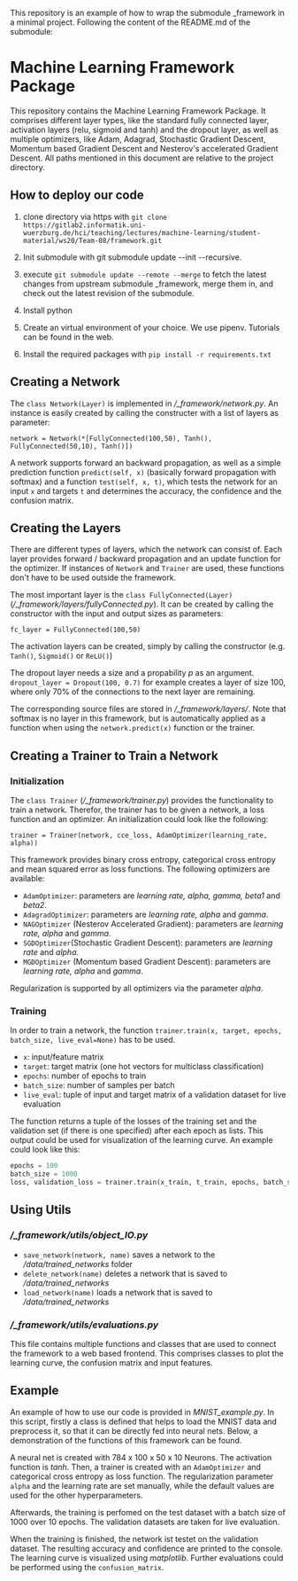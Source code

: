 This repository is an example of how to wrap the submodule _framework in a minimal project. Following the content of the README.md of the submodule:

# Machine Learning Framework Package

This repository contains the Machine Learning Framework Package. It comprises different layer types, like the standard fully connected layer, activation layers (relu, sigmoid and tanh) and the dropout layer, as well as multiple optimizers, like Adam, Adagrad, Stochastic Gradient Descent, Momentum based Gradient Descent and Nesterov's accelerated Gradient Descent. All paths mentioned in this document are relative to the project directory.

## How to deploy our code
1. clone directory via https with
`git clone https://gitlab2.informatik.uni-wuerzburg.de/hci/teaching/lectures/machine-learning/student-material/ws20/Team-08/framework.git` 

2. Init submodule with git submodule update --init --recursive.


3. execute `git submodule update --remote --merge` to fetch the latest changes from upstream submodule _framework, merge them in, and check out the latest revision of the submodule.

4. Install python

5. Create an virtual environment of your choice. We use pipenv. Tutorials can be found in the web.

6. Install the required packages with `pip install -r requirements.txt`

## Creating a Network

The  `class Network(Layer)` is implemented in */_framework/network.py*. An instance is easily created by calling the constructer with a list of layers as parameter:

`network = Network(*[FullyConnected(100,50), Tanh(), FullyConnected(50,10), Tanh()])`

A network supports forward an backward propagation, as well as a simple prediction function `predict(self, x)` (basically forward propagation with softmax) and a function `test(self, x, t)`, which tests the network for an input `x` and targets `t` and determines the accuracy, the confidence and the confusion matrix.

## Creating the Layers

There are different types of layers, which the network can consist of. Each layer provides forward / backward propagation and an update function for the optimizer. If instances of `Network` and `Trainer` are used, these functions don't have to be used outside the framework.

The most important layer is the `class FullyConnected(Layer)` (*/_framework/layers/fullyConnected.py*). It can be created by calling the constructor with the input and output sizes as parameters:

`fc_layer = FullyConnected(100,50)`

The activation layers can be created, simply by calling the constructor (e.g. `Tanh()`, `Sigmoid()` or `ReLU()`)

The dropout layer needs a size and a propability *p* as an argument. `dropout_layer = Dropout(100, 0.7)` for example creates a layer of size 100, where only 70% of the connections to the next layer are remaining.

The corresponding source files are stored in */_framework/layers/*. Note that softmax is no layer in this framework, but is automatically applied as a function when using the `network.predict(x)` function or the trainer.

## Creating a Trainer to Train a Network

### Initialization

The `class Trainer` (*/_framework/trainer.py*) provides the functionality to train a network. Therefor, the trainer has to be given a network, a loss function and an optimizer. An initialization could look like the following:

`trainer = Trainer(network, cce_loss, AdamOptimizer(learning_rate, alpha))`

This framework provides binary cross entropy, categorical cross entropy and mean squared error as loss functions.
The following optimizers are available:
* `AdamOptimizer`: parameters are *learning rate, alpha, gamma, beta1* and *beta2*.
* `AdagradOptimizer`: parameters are *learning rate, alpha* and *gamma*.
* `NAGOptimizer` (Nesterov Accelerated Gradient): parameters are *learning rate, alpha* and *gamma*.
* `SGDOptimizer`(Stochastic Gradient Descent): parameters are *learning rate* and *alpha*.
* `MGDOptimizer` (Momentum based Gradient Descent): parameters are *learning rate, alpha* and *gamma*.

Regularization is supported by all optimizers via the parameter *alpha*.

### Training

In order to train a network, the function `trainer.train(x, target, epochs, batch_size, live_eval=None)` has to be used. 
* `x`: input/feature matrix
* `target`: target matrix (one hot vectors for multiclass classification)
* `epochs`: number of epochs to train
* `batch_size`: number of samples per batch
* `live_eval`: tuple of input and target matrix of a validation dataset for live evaluation

The function returns a tuple of the losses of the training set and the validation set (if there is one specified) after each epoch as lists. This output could be used for visualization of the learning curve.
An example could look like this:
```python
epochs = 100
batch_size = 1000
loss, validation_loss = trainer.train(x_train, t_train, epochs, batch_size, live_eval=(x_test, t_test))
```

## Using Utils

### */_framework/utils/object_IO.py*
* `save_network(network, name)` saves a network to the */data/trained_networks* folder
* `delete_network(name)` deletes a network that is saved to */data/trained_networks*
* `load_network(name)` loads a network that is saved to */data/trained_networks*

### */_framework/utils/evaluations.py*
This file contains multiple functions and classes that are used to connect the framework to a web based frontend. This comprises classes to plot the learning curve, the confusion matrix and input features.

## Example
An example of how to use our code is provided in *MNIST_example.py*. In this script, firstly a class is defined that helps to load the MNIST data and preprocess it, so that it can be directly fed into neural nets.
Below, a demonstration of the functions of this framework can be found.

A neural net is created with 784 x 100 x 50 x 10 Neurons. The activation function is *tanh*.
Then, a trainer is created with an `AdamOptimizer` and categorical cross entropy as loss function. The regularization parameter `alpha` and the learning rate are set manually, while the default values are used for the other hyperparameters.

Afterwards, the training is perfomed on the test dataset with a batch size of 1000 over 10 epochs. The validation datasets are taken for live evaluation.

When the training is finished, the network ist testet on the validation dataset. The resulting accuracy and confidence are printed to the console. The learning curve is visualized using *matplotlib*. Further evaluations could be performed using the `confusion_matrix`.
